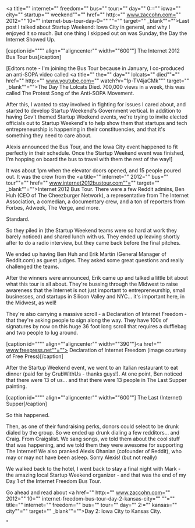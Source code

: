 <a title="" internet="" freedom="" bus="" tour:="" day="" 0:="" iowa="" city="" startup="" weekend""="" href="" http:="" www.zaccohn.com="" 2012="" 10="" internet-bus-tour-day-0="" ""="" target="" _blank""="">Last post I talked about Startup Weekend: Iowa City in general</a>, and why I enjoyed it so much. But one thing I skipped out on was Sunday, the Day the Internet Showed Up.

[caption id="""" align=""aligncenter"" width=""600""] The Internet 2012 Bus Tour bus[/caption]

[Editors note - I'm joining the Bus Tour because in January, I co-produced an anti-SOPA video called <a title="" the="" day="" lolcats="" died""="" href="" http:="" www.youtube.com="" watch?v="1p-TV4jaCMk&quot;&quot;" target="" _blank""="">The Day The Lolcats Died</a>. 700,000 views in a week, this was called The Protest Song of the Anti-SOPA Movement.

After this, I wanted to stay involved in fighting for issues I cared about, and started to develop Startup Weekend's Government vertical. In addition to having Gov't themed Startup Weekend events, we're trying to invite elected officials out to Startup Weekend's to help show them that startups and tech entrepreneurship is happening in their constituencies, and that it's something they need to care about.

Alexis announced the Bus Tour, and the Iowa City event happened to fit perfectly in their schedule. Once the Startup Weekend event was finished, I'm hopping on board the bus to travel with them the rest of the way!]

It was about 1pm when the elevator doors opened, and 15 people poured out. It was the crew from the <a title="" internet="" 2012="" bus="" tour""="" href="" www.internet2012bustour.com""="" target="" _blank""="">Internet 2012 Bus Tour</a>. There were a few Reddit admins, Ben Huh (CEO of The Cheezburger Network), a representative from The Internet Association, a comedian, a documentary crew, and a ton of reporters from Forbes, Adweek, The Verge, and more.

Standard.

So they piled in (the Startup Weekend teams were so hard at work they barely noticed) and shared lunch with us. They ended up leaving shortly after to do a radio interview, but they came back before the final pitches.

We ended up having Ben Huh and Erik Martin (General Manager of Reddit.com) as guest judges. They asked some great questions and really challenged the teams.

After the winners were announced, Erik came up and talked a little bit about what this tour is all about. They're bussing through the Midwest to raise awareness that the Internet is not just important to entrepreneurship, small businesses, and startups in Silicon Valley and NYC... it's important here, in the Midwest, as well!

They're also carrying a massive scroll - a Declaration of Internet Freedom - that they're asking people to sign along the way. They have 100s of signatures by now on this huge 36 foot long scroll that requires a dufflebag and two people to lug around.

[caption id="""" align=""aligncenter"" width=""390""]<a href="" www.freepress.net""=""></a> Declaration of Internet Freedom (image courtesy of Free Press)[/caption]

After the Startup Weekend event, we went to an Italian restaurant to eat dinner (paid for by GrubWithUs - thanks guys!). At one point, Ben noticed that there were 13 of us... and that there were 13 people in The Last Supper painting.

[caption id="""" align=""aligncenter"" width=""600""] The Last (Internet) Supper[/caption]

So this happened.

Then, as one of their fundraising perks, donors could select to be drunk dialed by the group. So we ended up drunk dialing a few redditors... and Craig. From Craigslist. We sang songs, we told them about the cool stuff that was happening, and we told them they were awesome for supporting The Internet! We also pranked Alexis Ohanian (cofounder of Reddit), who may or may not have been asleep. Sorry Alexis! (but not really)

We walked back to the hotel, I went back to stay a final night with Mark - the amazing local Startup Weekend organizer - and that was the end of my Day 1 of the Internet Freedom Bus Tour.

Go ahead and read about <a href="" http:="" www.zaccohn.com="" 2012="" 10="" internet-freedom-bus-tour-day-2-kansas-city="" ""="" title="" internet="" freedom="" bus="" tour="" day="" 2:="" kansas="" city""="" target="" _blank""="">Day 2: Iowa City to Kansas City.</a>

"